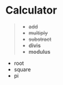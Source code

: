 # Calculator
>- ~~add~~
>- ~~multiply~~
>- ~~substract~~
>- **divis**
>- **modulus**
- root
- square
- pi
